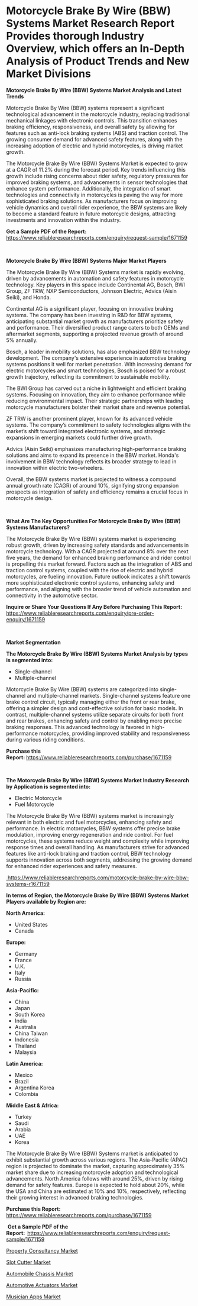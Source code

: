 <p><h1>Motorcycle Brake By Wire (BBW) Systems Market Research Report Provides thorough Industry Overview, which offers an In-Depth Analysis of Product Trends and New Market Divisions</h1></p><p><strong>Motorcycle Brake By Wire (BBW) Systems Market Analysis and Latest Trends</strong></p>
<p><p>Motorcycle Brake By Wire (BBW) systems represent a significant technological advancement in the motorcycle industry, replacing traditional mechanical linkages with electronic controls. This transition enhances braking efficiency, responsiveness, and overall safety by allowing for features such as anti-lock braking systems (ABS) and traction control. The growing consumer demand for advanced safety features, along with the increasing adoption of electric and hybrid motorcycles, is driving market growth.</p><p>The Motorcycle Brake By Wire (BBW) Systems Market is expected to grow at a CAGR of 11.2% during the forecast period. Key trends influencing this growth include rising concerns about rider safety, regulatory pressures for improved braking systems, and advancements in sensor technologies that enhance system performance. Additionally, the integration of smart technologies and connectivity in motorcycles is paving the way for more sophisticated braking solutions. As manufacturers focus on improving vehicle dynamics and overall rider experience, the BBW systems are likely to become a standard feature in future motorcycle designs, attracting investments and innovation within the industry.</p></p>
<p><strong>Get a Sample PDF of the Report:&nbsp;</strong> <a href="https://www.reliableresearchreports.com/enquiry/request-sample/1671159?utm_campaign=36&utm_medium=2&utm_source=Github&utm_content=ia&utm_term=20122024&utm_id=motorcycle-brake-by-wire-bbw-systems">https://www.reliableresearchreports.com/enquiry/request-sample/1671159</a></p>
<p>&nbsp;</p>
<p><strong>Motorcycle Brake By Wire (BBW) Systems Major Market Players</strong></p>
<p><p>The Motorcycle Brake By Wire (BBW) Systems market is rapidly evolving, driven by advancements in automation and safety features in motorcycle technology. Key players in this space include Continental AG, Bosch, BWI Group, ZF TRW, NXP Semiconductors, Johnson Electric, Advics (Aisin Seiki), and Honda.</p><p>Continental AG is a significant player, focusing on innovative braking systems. The company has been investing in R&D for BBW systems, anticipating substantial market growth as manufacturers prioritize safety and performance. Their diversified product range caters to both OEMs and aftermarket segments, supporting a projected revenue growth of around 5% annually.</p><p>Bosch, a leader in mobility solutions, has also emphasized BBW technology development. The company's extensive experience in automotive braking systems positions it well for market penetration. With increasing demand for electric motorcycles and smart technologies, Bosch is poised for a robust growth trajectory, reflecting its commitment to sustainable mobility.</p><p>The BWI Group has carved out a niche in lightweight and efficient braking systems. Focusing on innovation, they aim to enhance performance while reducing environmental impact. Their strategic partnerships with leading motorcycle manufacturers bolster their market share and revenue potential.</p><p>ZF TRW is another prominent player, known for its advanced vehicle systems. The company’s commitment to safety technologies aligns with the market’s shift toward integrated electronic systems, and strategic expansions in emerging markets could further drive growth.</p><p>Advics (Aisin Seiki) emphasizes manufacturing high-performance braking solutions and aims to expand its presence in the BBW market. Honda's involvement in BBW technology reflects its broader strategy to lead in innovation within electric two-wheelers. </p><p>Overall, the BBW systems market is projected to witness a compound annual growth rate (CAGR) of around 10%, signifying strong expansion prospects as integration of safety and efficiency remains a crucial focus in motorcycle design.</p></p>
<p>&nbsp;</p>
<p><strong>What Are The Key Opportunities For Motorcycle Brake By Wire (BBW) Systems Manufacturers?</strong></p>
<p><p>The Motorcycle Brake By Wire (BBW) systems market is experiencing robust growth, driven by increasing safety standards and advancements in motorcycle technology. With a CAGR projected at around 8% over the next five years, the demand for enhanced braking performance and rider control is propelling this market forward. Factors such as the integration of ABS and traction control systems, coupled with the rise of electric and hybrid motorcycles, are fueling innovation. Future outlook indicates a shift towards more sophisticated electronic control systems, enhancing safety and performance, and aligning with the broader trend of vehicle automation and connectivity in the automotive sector.</p></p>
<p><strong>Inquire or Share Your Questions If Any Before Purchasing This Report:</strong> <a href="https://www.reliableresearchreports.com/enquiry/pre-order-enquiry/1671159?utm_campaign=36&utm_medium=2&utm_source=Github&utm_content=ia&utm_term=20122024&utm_id=motorcycle-brake-by-wire-bbw-systems">https://www.reliableresearchreports.com/enquiry/pre-order-enquiry/1671159</a></p>
<p>&nbsp;</p>
<p><strong>Market Segmentation</strong></p>
<p><strong>The Motorcycle Brake By Wire (BBW) Systems Market Analysis by types is segmented into:</strong></p>
<p><ul><li>Single-channel</li><li>Multiple-channel</li></ul></p>
<p><p>Motorcycle Brake By Wire (BBW) systems are categorized into single-channel and multiple-channel markets. Single-channel systems feature one brake control circuit, typically managing either the front or rear brake, offering a simpler design and cost-effective solution for basic models. In contrast, multiple-channel systems utilize separate circuits for both front and rear brakes, enhancing safety and control by enabling more precise braking responses. This advanced technology is favored in high-performance motorcycles, providing improved stability and responsiveness during various riding conditions.</p></p>
<p><strong>Purchase this Report:&nbsp;</strong><a href="https://www.reliableresearchreports.com/purchase/1671159?utm_campaign=36&utm_medium=2&utm_source=Github&utm_content=ia&utm_term=20122024&utm_id=motorcycle-brake-by-wire-bbw-systems">https://www.reliableresearchreports.com/purchase/1671159</a></p>
<p>&nbsp;</p>
<p><strong>The Motorcycle Brake By Wire (BBW) Systems Market Industry Research by Application is segmented into:</strong></p>
<p><ul><li>Electric Motorcycle</li><li>Fuel Motorcycle</li></ul></p>
<p><p>The Motorcycle Brake By Wire (BBW) systems market is increasingly relevant in both electric and fuel motorcycles, enhancing safety and performance. In electric motorcycles, BBW systems offer precise brake modulation, improving energy regeneration and ride control. For fuel motorcycles, these systems reduce weight and complexity while improving response times and overall handling. As manufacturers strive for advanced features like anti-lock braking and traction control, BBW technology supports innovation across both segments, addressing the growing demand for enhanced rider experiences and safety measures.</p></p>
<p><a href="https://www.reliableresearchreports.com/motorcycle-brake-by-wire-bbw-systems-r1671159?utm_campaign=36&utm_medium=2&utm_source=Github&utm_content=ia&utm_term=20122024&utm_id=motorcycle-brake-by-wire-bbw-systems">&nbsp;https://www.reliableresearchreports.com/motorcycle-brake-by-wire-bbw-systems-r1671159</a></p>
<p><strong>In terms of Region, the Motorcycle Brake By Wire (BBW) Systems Market Players available by Region are:</strong></p>
<p>
    <p> <strong> North America: </strong>
        <ul>
            <li>United States</li>
            <li>Canada</li>
        </ul>
        </p> 
    <p> <strong> Europe: </strong>
        <ul>
            <li>Germany</li>
            <li>France</li>
            <li>U.K.</li>
            <li>Italy</li>
            <li>Russia</li>
        </ul>
        </p> 
    <p> <strong> Asia-Pacific: </strong>
        <ul>
            <li>China</li>
            <li>Japan</li>
            <li>South Korea</li>
            <li>India</li>
            <li>Australia</li>
            <li>China Taiwan</li>
            <li>Indonesia</li>
            <li>Thailand</li>
            <li>Malaysia</li>
        </ul>
        </p> 
    <p> <strong> Latin America: </strong>
        <ul>
            <li>Mexico</li>
            <li>Brazil</li>
            <li>Argentina Korea</li>
            <li>Colombia</li>
        </ul>
        </p> 
    <p> <strong> Middle East & Africa: </strong>
        <ul>
            <li>Turkey</li>
            <li>Saudi</li>
            <li>Arabia</li>
            <li>UAE</li>
            <li>Korea</li>
        </ul>
    </p>
    </p>
<p><p>The Motorcycle Brake By Wire (BBW) Systems market is anticipated to exhibit substantial growth across various regions. The Asia-Pacific (APAC) region is projected to dominate the market, capturing approximately 35% market share due to increasing motorcycle adoption and technological advancements. North America follows with around 25%, driven by rising demand for safety features. Europe is expected to hold about 20%, while the USA and China are estimated at 10% and 10%, respectively, reflecting their growing interest in advanced braking technologies.</p></p>
<p><strong>Purchase this Report: </strong><a href="https://www.reliableresearchreports.com/purchase/1671159?utm_campaign=36&utm_medium=2&utm_source=Github&utm_content=ia&utm_term=20122024&utm_id=motorcycle-brake-by-wire-bbw-systems">https://www.reliableresearchreports.com/purchase/1671159</a></p>
<p>&nbsp;<strong>Get a Sample PDF of the Report:&nbsp;&nbsp;</strong><a href="https://www.reliableresearchreports.com/enquiry/request-sample/1671159?utm_campaign=36&utm_medium=2&utm_source=Github&utm_content=ia&utm_term=20122024&utm_id=motorcycle-brake-by-wire-bbw-systems">https://www.reliableresearchreports.com/enquiry/request-sample/1671159</a></p>
<p><strong></strong></p>
<p><p><a href="https://www.linkedin.com/pulse/property-consultancy-market-outlook-2024-2031-regional-growth-1a4tf?utm_campaign=36&utm_medium=2&utm_source=Github&utm_content=ia&utm_term=20122024&utm_id=motorcycle-brake-by-wire-bbw-systems">Property Consultancy Market</a></p><p><a href="https://www.linkedin.com/pulse/market-leaders-laggards-global-slot-cutter-trends-forecast-1oi5e?utm_campaign=36&utm_medium=2&utm_source=Github&utm_content=ia&utm_term=20122024&utm_id=motorcycle-brake-by-wire-bbw-systems">Slot Cutter Market</a></p><p><a href="https://github.com/AngelaWalsh696/Market-Research-Report-List-1/blob/main/automobile-chassis-market.md?utm_campaign=36&utm_medium=2&utm_source=Github&utm_content=ia&utm_term=20122024&utm_id=motorcycle-brake-by-wire-bbw-systems">Automobile Chassis Market</a></p><p><a href="https://github.com/SanjidaKhan901/Market-Research-Report-List-1/blob/main/automotive-actuators-market.md?utm_campaign=36&utm_medium=2&utm_source=Github&utm_content=ia&utm_term=20122024&utm_id=motorcycle-brake-by-wire-bbw-systems">Automotive Actuators Market</a></p><p><a href="https://www.linkedin.com/pulse/unveiling-musician-apps-market-drivers-projected-91-cagr-ul0mf?utm_campaign=36&utm_medium=2&utm_source=Github&utm_content=ia&utm_term=20122024&utm_id=motorcycle-brake-by-wire-bbw-systems">Musician Apps Market</a></p></p>